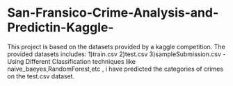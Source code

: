 # San-Fransico-Crime-Analysis-and-Predictin-Kaggle-
This project is based on the datasets provided by a kaggle competition. The provided datasets includes: 1)train.csv 2)test.csv 3)sampleSubmission.csv  -Using Different Classification techniques like naive_baeyes,RandomForest,etc ,   i have predicted the categories of crimes on the test.csv dataset. 
